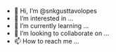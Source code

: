 - 👋 Hi, I’m @snkgusttavolopes
- 👀 I’m interested in ...
- 🌱 I’m currently learning ...
- 💞️ I’m looking to collaborate on ...
- 📫 How to reach me ...

<!---
snkgusttavolopes/snkgusttavolopes is a ✨ special ✨ repository because its `README.md` (this file) appears on your GitHub profile.
You can click the Preview link to take a look at your changes.
--->
